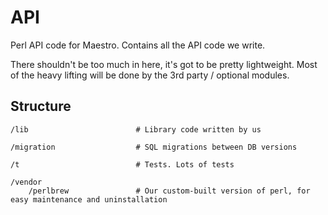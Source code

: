 API
===

Perl API code for Maestro. Contains all the API code we write.

There shouldn't be too much in here, it's got to be pretty lightweight. Most of the heavy lifting will be done by the 3rd party / optional modules.


Structure
---------

```
/lib                        # Library code written by us

/migration                  # SQL migrations between DB versions

/t                          # Tests. Lots of tests

/vendor
    /perlbrew               # Our custom-built version of perl, for easy maintenance and uninstallation
```
